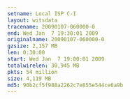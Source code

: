 ```yaml
---
setname: Local ISP C-I
layout: witsdata
tracename: 20090107-060000-0
end: Wed Jan  7 19:30:01 2009
originalname: 20090107-060000-0
gzsize: 2,157 MB
len: 0:30:00
start: Wed Jan  7 19:00:01 2009
totalwirelen: 30,945 MB
pkts: 54 million
size: 4,119 MB
md5: 90b2cf5f988a2262c7e855e544ce6a9b
---
```

